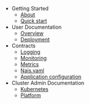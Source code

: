 - Getting Started
  - [About](about.md)
  - [Quick start](quickstart.md)
- User Documentation
  - [Overview](overview.md)
  - [Deployment](deployment.md)
- Contracts
  - [Logging](logging.md)
  - [Monitoring](monitoring.md)
  - [Metrics](metrics.md)
  - [Nais.yaml](nais.yaml.md)
  - [Application configuration](appconf.md)
- Cluster Admin Documentation
  - [Kubernetes](kubernetes.md)
  - [Platform](platform.md)
